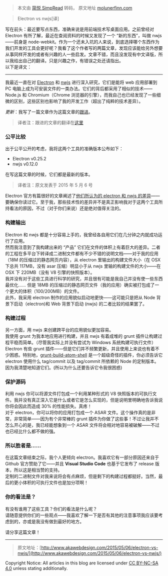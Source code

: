 > 本文由 [简悦 SimpRead](http://ksria.com/simpread/) 转码， 原文地址 [molunerfinn.com](https://molunerfinn.com/Electron-vs-nwjs/#%E6%9E%84%E5%BB%BA%E8%BE%93%E5%87%BA)

> Electron vs nwjs[译]

写在前头：最近要写点东西，准确来说是用前端技术写桌面应用。之前曾经对 Electron 有所了解，最近在查阅资料的时候又发现了一个 “新的东西”，叫做 nwjs——前身是 node-webkit。作为一个还未入坑的人来说，到底选择哪个东西作为我们开发的工具会更好呢？我看了这个作者写的两篇文章，发现应该能给另外想要从事同样开发的或者有兴趣的人一些启发。文章不错，而且没发现有中文译版，所以我给出自己的翻译。只是兴趣之作，有错误之处还请指出。  
以下是译文：  

* * *

我最近一直在对 [Electron](https://github.com/atom/electron) 和 [nwjs](https://github.com/nwjs/nw.js) 进行深入研究，它们是能将 web 应用部署到 PC 电脑上成为可安装文件的一类办法。它们的背后都采用了相似的技术——Node.js 和 Chromium（Chrome 浏览器的引擎），而我自己也已经发现了一些细微的区别，这些区别也影响了我的开发工作（超出了纯粹的技术差异）。

_更新_：我写了一篇文章作为这篇文章的[跟进](http://www.akawebdesign.com/2015/11/02/electron-vs-nwjs-part-2/)。

> 译者注：跟进的文章的翻译在[这里](https://molunerfinn.com/Electron-vs-nwjs-part2/)

### [](#公平比较 "公平比较")公平比较

出于公平公开的考虑，我将这两个工具的准确版本公布如下：

*   Electron v0.25.2
*   nwjs v0.12.0

在写这篇文章的时候，它们都是最新的版本。

> 译者注：原文发表于 2015 年 5 月 6 号

Electron 官方有篇很好的文章阐述了[他们所认为的 electron 和 nwjs 的差异](https://github.com/atom/electron/blob/master/docs/development/atom-shell-vs-node-webkit.md)——要确保你读过它。至于我，那些技术性的差异并不是真正影响我对于这两个工具所持看法的原因，不过（对于你们来说）还是绝对值得关注的。

### [](#构建输出 "构建输出")构建输出

Electron 和 nwjs 都是十分容易上手的，我曾经各自用它们在几分钟之内就成功运行了应用。  
然而我注意到了我构建出来的 “产品” 它们在文件的体积上有着巨大的差异。二者的工程在多平台下转译成二进制文件都有不少不错的说明文档——对于我的应用（18M 的压缩过的静态网页内容），从 electron 里输出的构建文件大小（在 OSX 下总共 117MB，没有 asar 压缩）明显小于从 nwjs 里输的构建文件的大小——在 OSX 下 220MB（没有 V8 引擎的快照版本）。  
我并没有对于这些工具进行科学的研究，并且很有可能是我自己并没有使一些东西最优化…… 但是 18MB 的压缩过的静态网页文件（我的应用）确实被打包成了一个更大的体积（100/200MB）的文件。  
此外，我采用 electron 制作的应用貌似启动地更快——这可能只是把从 Node 背景下启动（electron)和 Web 背景下启动 (nwjs) 的二者比较的结果罢了。

### [](#构建过程 "构建过程")构建过程

另一方面，用 nwjs 来创建跨平台的应用貌似更加容易。  
我使用 grunt 为我本地应用进行构建，并且 nwjs 有着成堆的 grunt 插件让构建过程平稳而简单。（尽管我实际上并没有尝试为 Windows 系统构建可执行文件）  
Electron 有些 grunt 插件——但是它们并不频繁更新，并且使用上来说也有着不少困惑。特别地，[grunt-build-atom-shell](https://github.com/paulcbetts/grunt-build-atom-shell) 是一个超级奇怪的插件，你必须告诉它 electron 使用什么 tag/commit 以及 tag/commit 所依赖的 Node 的定制版本。因为我清楚地知道它们。(所以为什么还要告诉它令我很困惑)

### [](#保护源码 "保护源码")保护源码

利用 nwjs 你可以将源文件打包成一个利用某种形式的 V8 快照版本的可执行文件。我并没有真正深入它是什么或者它是怎么实现的，但是说明里明确地告诉我说你将会因此而造成 30% 的性能损失。真疼！  
对于 electron，你可以将你的应用打包成一个 ASAR 文件。这个操作真的是非常，非常简单——因为有个非常棒的 grunt 插件为你做了这些事！不过让我并不怎么开心的是，我已经能想象到一个 ASAR 文件将会相对地容易被破解——不过也已经比什么都不做的强。

### [](#所以胜者是…… "所以胜者是……")所以胜者是……

在这篇文章结束之际，我个人更倾向 electron。我喜欢它有一部分原因还来自于 Github 官方赞助了它——并且 **Visual Studio Code** 也基于它发布了 release 版本，所以这是相当赞的支持。  
定制的二进制文件对我来说将会有点麻烦，但是剩下的构建过程都挺好。当然，最后的更小体积的可执行文件也是加分项啊！

### [](#你的看法是？ "你的看法是？")你的看法是？

有没有谁用了这些工具？你们的看法是什么呢？  
请随意提供你们的一些观点——我喜欢了解一下是否有其他的注意事项我应该要考虑到的，亦或是我没有做到最好的地方。

请分享这篇文章！

* * *

> 原文地址：[http://www.akawebdesign.com/2015/05/06/electron-vs-nwjs/](http://www.akawebdesign.com/2015/05/06/electron-vs-nwjs/)

Copyright Notice: All articles in this blog are licensed under [CC BY-NC-SA 4.0](https://creativecommons.org/licenses/by-nc-sa/4.0/) unless stating additionally.
